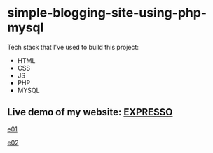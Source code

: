 # simple-blogging-site-using-php-mysql

Tech stack that I've used to build this project:
- HTML
- CSS
- JS
- PHP 
- MYSQL 

## Live demo of my website: [EXPRESSO](https://expresso2022.000webhostapp.com/)

[e01](https://github.com/nishan-paul-2022/simple-blogging-site-using-php-mysql/blob/main/readme/e01.PNG)

[e02](https://github.com/nishan-paul-2022/simple-blogging-site-using-php-mysql/blob/main/readme/e02.PNG)
